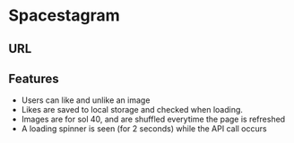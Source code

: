# Spacestagram

## URL

## Features
* Users can like and unlike an image
* Likes are saved to local storage and checked when loading.
* Images are for sol 40, and are shuffled everytime the page is refreshed
* A loading spinner is seen (for 2 seconds) while the API call occurs
